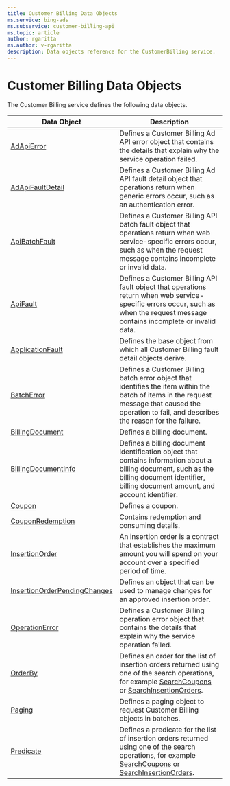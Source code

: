 ```yaml
---
title: Customer Billing Data Objects
ms.service: bing-ads
ms.subservice: customer-billing-api
ms.topic: article
author: rgaritta
ms.author: v-rgaritta
description: Data objects reference for the CustomerBilling service.
---
```

# Customer Billing Data Objects
The Customer Billing service defines the following data objects.

|Data Object|Description|
|---|---|
|[AdApiError](adapierror.md)|Defines a Customer Billing Ad API error object that contains the details that explain why the service operation failed.|
|[AdApiFaultDetail](adapifaultdetail.md)|Defines a Customer Billing Ad API fault detail object that operations return when generic errors occur, such as an authentication error.|
|[ApiBatchFault](apibatchfault.md)|Defines a Customer Billing API batch fault object that operations return when web service-specific errors occur, such as when the request message contains incomplete or invalid data.|
|[ApiFault](apifault.md)|Defines a Customer Billing API fault object that operations return when web service-specific errors occur, such as when the request message contains incomplete or invalid data.|
|[ApplicationFault](applicationfault.md)|Defines the base object from which all Customer Billing fault detail objects derive.|
|[BatchError](batcherror.md)|Defines a Customer Billing batch error object that identifies the item within the batch of items in the request message that caused the operation to fail, and describes the reason for the failure.|
|[BillingDocument](billingdocument.md)|Defines a billing document.|
|[BillingDocumentInfo](billingdocumentinfo.md)|Defines a billing document identification object that contains information about a billing document, such as the billing document identifier, billing document amount, and account identifier.|
|[Coupon](coupon.md)|Defines a coupon.|
|[CouponRedemption](couponredemption.md)|Contains redemption and consuming details.|
|[InsertionOrder](insertionorder.md)|An insertion order is a contract that establishes the maximum amount you will spend on your account over a specified period of time.|
|[InsertionOrderPendingChanges](insertionorderpendingchanges.md)|Defines an object that can be used to manage changes for an approved insertion order.|
|[OperationError](operationerror.md)|Defines a Customer Billing operation error object that contains the details that explain why the service operation failed.|
|[OrderBy](orderby.md)|Defines an order for the list of insertion orders returned using one of the search operations, for example [SearchCoupons](searchcoupons.md) or [SearchInsertionOrders](searchinsertionorders.md).|
|[Paging](paging.md)|Defines a paging object to request Customer Billing objects in batches.|
|[Predicate](predicate.md)|Defines a predicate for the list of insertion orders returned using one of the search operations, for example [SearchCoupons](searchcoupons.md) or [SearchInsertionOrders](searchinsertionorders.md).|
